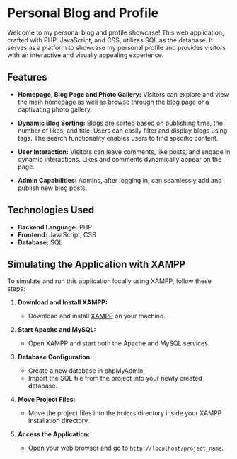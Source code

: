 # Personal Blog and Profile

Welcome to my personal blog and profile showcase! This web application, crafted with PHP, JavaScript, and CSS, utilizes SQL as the database. It serves as a platform to showcase my personal profile and provides visitors with an interactive and visually appealing experience.

## Features

- **Homepage, Blog Page and Photo Gallery:** Visitors can explore and view the main homepage as well as browse through the blog page or a captivating photo gallery.

- **Dynamic Blog Sorting:** Blogs are sorted based on publishing time, the number of likes, and title. Users can easily filter and display blogs using tags. The search functionality enables users to find specific content.

- **User Interaction:** Visitors can leave comments, like posts, and engage in dynamic interactions. Likes and comments dynamically appear on the page.

- **Admin Capabilities:** Admins, after logging in, can seamlessly add and publish new blog posts.

## Technologies Used

- **Backend Language:** PHP
- **Frontend:** JavaScript, CSS
- **Database:** SQL

## Simulating the Application with XAMPP

To simulate and run this application locally using XAMPP, follow these steps:

1. **Download and Install XAMPP:**
   - Download and install [XAMPP](https://www.apachefriends.org/index.html) on your machine.

2. **Start Apache and MySQL:**
   - Open XAMPP and start both the Apache and MySQL services.

3. **Database Configuration:**
   - Create a new database in phpMyAdmin.
   - Import the SQL file from the project into your newly created database.

4. **Move Project Files:**
   - Move the project files into the `htdocs` directory inside your XAMPP installation directory.

5. **Access the Application:**
   - Open your web browser and go to `http://localhost/project_name`.

